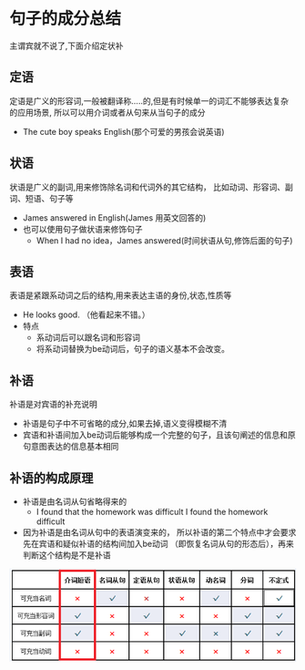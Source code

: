 # 句子的成分总结
主谓宾就不说了,下面介绍定状补

## 定语
定语是广义的形容词,一般被翻译称.....的,但是有时候单一的词汇不能够表达复杂的应用场景,
所以可以用介词或者从句来从当句子的成分
* The cute boy speaks English(那个可爱的男孩会说英语)

## 状语
状语是广义的副词,用来修饰除名词和代词外的其它结构，
比如动词、形容词、副词、短语、句子等
* James answered in English(James 用英文回答的)
* 也可以使用句子做状语来修饰句子
    * When I had no idea，James answered(时间状语从句,修饰后面的句子)
    
## 表语
表语是紧跟系动词之后的结构,用来表达主语的身份,状态,性质等
* He looks good. （他看起来不错。）
* 特点
    * 系动词后可以跟名词和形容词
    * 将系动词替换为be动词后，句子的语义基本不会改变。

## 补语
补语是对宾语的补充说明
* 补语是句子中不可省略的成分,如果去掉,语义变得模糊不清
* 宾语和补语间加入be动词后能够构成一个完整的句子，且该句阐述的信息和原句意图表达的信息基本相同

## 补语的构成原理
* 补语是由名词从句省略得来的
    * I found that the homework was difficult
      I found the homework difficult
* 因为补语是由名词从句中的表语演变来的，
所以补语的第二个特点中才会要求先在宾语和疑似补语的结构间加入be动词
（即恢复名词从句的形态后），再来判断这个结构是不是补语

![可以充当的成分](img/可以充当的成分.png)